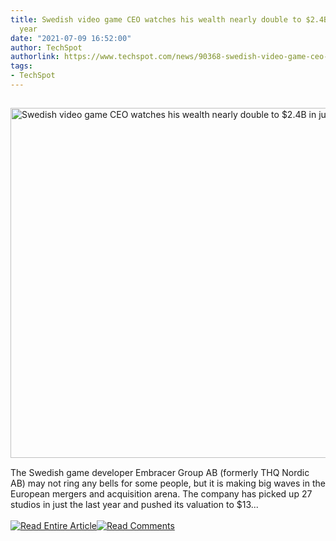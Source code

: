 ```yaml
---
title: Swedish video game CEO watches his wealth nearly double to $2.4B in just a
  year
date: "2021-07-09 16:52:00"
author: TechSpot
authorlink: https://www.techspot.com/news/90368-swedish-video-game-ceo-watches-wealth-nearly-double.html
tags:
- TechSpot
---
```

<a href="https://www.techspot.com/news/90368-swedish-video-game-ceo-watches-wealth-nearly-double.html" target="_blank"><img src="https://static.techspot.com/images2/news/ts3_thumbs/2021/07/2021-07-09-ts3_thumbs-cad.jpg" width="800" height="560" style="padding: 15px 0" title="Swedish video game CEO watches his wealth nearly double to $2.4B in just a year" /></a><br />The Swedish game developer Embracer Group AB (formerly THQ Nordic AB) may not ring any bells for some people, but it is making big waves in the European mergers and acquisition arena. The company has picked up 27 studios in just the last year and pushed its valuation to $13...<br /><br /><a href="https://www.techspot.com/news/90368-swedish-video-game-ceo-watches-wealth-nearly-double.html"><img src="https://static.techspot.com/images/rss/rss_buttons_01.png" border="0" alt="Read Entire Article" /></a><a href="https://www.techspot.com/news/90368-swedish-video-game-ceo-watches-wealth-nearly-double.html#comments"><img src="https://static.techspot.com/images/rss/rss_buttons_02.png" border="0" alt="Read Comments" /></a><br /><br />